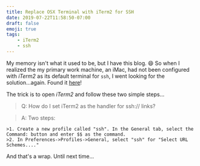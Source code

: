 ```yaml
---
title: Replace OSX Terminal with iTerm2 for SSH
date: 2019-07-22T11:58:50-07:00
draft: false
emoji: true
tags:
    - iTerm2
    - ssh
---
```


My memory isn't what it used to be, but I have this blog. :smile: So when I realized the my primary work machine, an iMac, had not been configured with _iTerm2_ as its default terminal for `ssh`, I went looking for the solution...again.  Found it [here](https://www.iterm2.com/faq.html)!  

The trick is to open _iTerm2_ and follow these two simple steps...

>Q: How do I set iTerm2 as the handler for ssh:// links?

>A: Two steps:

    >1. Create a new profile called "ssh". In the General tab, select the Command: button and enter $$ as the command.
    >2. In Preferences->Profiles->General, select "ssh" for "Select URL Schemes...."

And that's a wrap.  Until next time...
